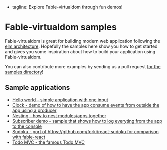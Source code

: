  - tagline: Explore Fable-virtualdom through fun demos!

# Fable-virtualdom samples

Fable-virtualdom is great for building modern web application following the [elm architecture](http://guide.elm-lang.org/architecture/index.html).
Hopefully the samples here show you how to get started and gives you some inspiration about how to build your application using Fable-virtualdom.

You can also contribute more examples by sending us a pull
request [for the samples directory](https://github.com/fable-compiler/fable-virtualdom/tree/master/samples)!

## Sample applications

* [Hello world - simple application with one input](samples/helloworld/index.html)
* [Clock - demo of how to have the app consume events from outside the app using a producer](samples/clock/index.html)
* [Nesting - how to nest modules/apps together](samples/nesting/index.html)
* [Subscriber demo - sample that shows how to log everyting from the app to the console](samples/subscriberexample/index.html)
* [Sudoku - port of https://github.com/forki/react-sudoku for comparison with fable-react](samples/sudoku/index.html)
* [Todo MVC - the famous Todo MVC](samples/todomvc/index.html)
